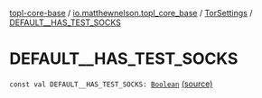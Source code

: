 [topl-core-base](../../index.md) / [io.matthewnelson.topl_core_base](../index.md) / [TorSettings](index.md) / [DEFAULT__HAS_TEST_SOCKS](./-d-e-f-a-u-l-t__-h-a-s_-t-e-s-t_-s-o-c-k-s.md)

# DEFAULT__HAS_TEST_SOCKS

`const val DEFAULT__HAS_TEST_SOCKS: `[`Boolean`](https://kotlinlang.org/api/latest/jvm/stdlib/kotlin/-boolean/index.html) [(source)](https://github.com/05nelsonm/TorOnionProxyLibrary-Android/blob/master/topl-core-base/src/main/java/io/matthewnelson/topl_core_base/TorSettings.kt#L132)